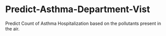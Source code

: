 # Predict-Asthma-Department-Vist
Predict Count of Asthma Hospitalization based on the pollutants present in the air.
